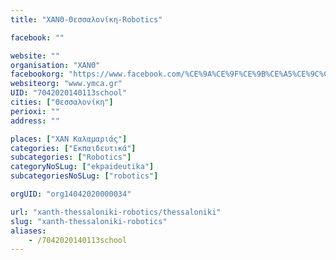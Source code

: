 ```yaml
---
title: "ΧΑΝΘ-Θεσσαλονίκη-Robotics"

facebook: ""

website: ""
organisation: "ΧΑΝΘ"
facebookorg: "https://www.facebook.com/%CE%9A%CE%9F%CE%9B%CE%A5%CE%9C%CE%92%CE%97%CE%A4%CE%99%CE%9A%CE%9F-%CE%A7%CE%91%CE%9D%CE%98-158035910891406/"
websiteorg: "www.ymca.gr"
UID: "7042020140113school"
cities: ["Θεσσαλονίκη"]
perioxi: ""
address: ""

places: ["ΧΑΝ Καλαμαριάς"]
categories: ["Εκπαιδευτικά"]
subcategories: ["Robotics"]
categoryNoSLug: ["ekpaideutika"]
subcategoriesNoSLug: ["robotics"]

orgUID: "org14042020000034"

url: "xanth-thessaloniki-robotics/thessaloniki"
slug: "xanth-thessaloniki-robotics"
aliases:
    - /7042020140113school
---
```





